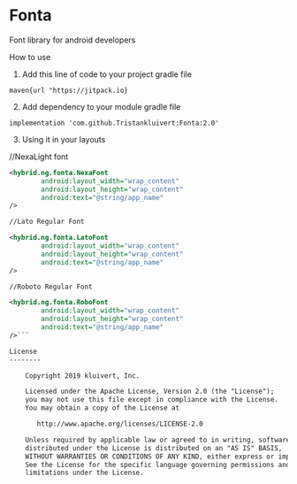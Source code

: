# Fonta
Font library for android developers

How to use

1. Add this line of code to your project gradle file


```maven{url "https://jitpack.io}```

2. Add dependency to your module gradle file

```implementation 'com.github.Tristankluivert:Fonta:2.0'```

3. Using it in your layouts

//NexaLight font

```xml
<hybrid.ng.fonta.NexaFont 
        android:layout_width="wrap_content"
        android:layout_height="wrap_content"
        android:text="@string/app_name"
/>

//Lato Regular Font

<hybrid.ng.fonta.LatoFont
        android:layout_width="wrap_content"
        android:layout_height="wrap_content"
        android:text="@string/app_name"
/>

//Roboto Regular Font

<hybrid.ng.fonta.RoboFont
        android:layout_width="wrap_content"
        android:layout_height="wrap_content"
        android:text="@string/app_name"
/>```

License
--------

    Copyright 2019 kluivert, Inc.

    Licensed under the Apache License, Version 2.0 (the "License");
    you may not use this file except in compliance with the License.
    You may obtain a copy of the License at

       http://www.apache.org/licenses/LICENSE-2.0

    Unless required by applicable law or agreed to in writing, software
    distributed under the License is distributed on an "AS IS" BASIS,
    WITHOUT WARRANTIES OR CONDITIONS OF ANY KIND, either express or implied.
    See the License for the specific language governing permissions and
    limitations under the License.
